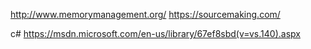 http://www.memorymanagement.org/
https://sourcemaking.com/

c#
https://msdn.microsoft.com/en-us/library/67ef8sbd(v=vs.140).aspx